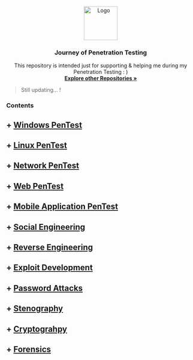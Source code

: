 <!-- PROJECT LOGO -->
<br />
<p align="center">
  <a href="https://github.com/sarathlalup">
    <img src="https://www.go2vanguard.com/wp-content/uploads/pentesting.png" alt="Logo" width="90" height="90">
   </a>

  <h3 align="center">Journey of Penetration Testing</h3>

  <p align="center">
   This repository is intended just for supporting & helping me during my Penetration Testing : )
    <br />
    <a href="https://github.com/sarathlalup"><strong>Explore other Repositories  »</strong></a>
    <br />
    </p>
</p>

> Still updating...   !
### Contents



## + [ Windows PenTest](https://github.com/sarathlalup/Cyber-security/blob/master/Windows%20Exploitaion/README.md)

## + [ Linux PenTest](https://github.com/sarathlalup/Cyber-security/blob/master/Windows%20Exploitaion/README.md)

## + [ Network PenTest](https://github.com/sarathlalup/Penetration-Testing/blob/master/Network%20Penetration%20Testing/README.md)

## + [ Web PenTest](https://github.com/sarathlalup/Cyber-security/blob/master/Website%20Hacking/README.md)

## + [ Mobile Application PenTest](https://github.com/sarathlalup/Cyber-security/blob/master/Windows%20Exploitaion/README.md)

## + [ Social Engineering](https://github.com/sarathlalup/Cyber-security/blob/master/Social%20Engineering%20Attacks/README.md)

## + [ Reverse Engineering](https://github.com/sarathlalup/Cyber-security/blob/master/Windows%20Exploitaion/README.md)

## + [ Exploit Development](https://github.com/sarathlalup/Cyber-security/blob/master/Windows%20Exploitaion/README.md)

## + [ Password Attacks](https://github.com/sarathlalup/Cyber-security/blob/master/Website%20Hacking/README.md)

## + [ Stenography](https://github.com/sarathlalup/Cyber-security/blob/master/Website%20Hacking/README.md)

## + [ Cryptograhpy](https://github.com/sarathlalup/Cyber-security/blob/master/Website%20Hacking/README.md)

## + [ Forensics](https://github.com/sarathlalup/Cyber-security/blob/master/Website%20Hacking/README.md)



